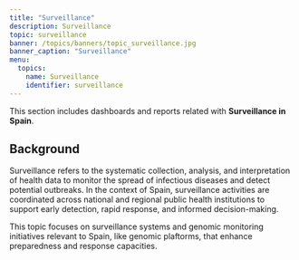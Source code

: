 ```yaml
---
title: "Surveillance"
description: Surveillance
topic: surveillance
banner: /topics/banners/topic_surveillance.jpg
banner_caption: "Surveillance"
menu:
  topics:
    name: Surveillance
    identifier: surveillance
---
```


This section includes dashboards and reports related with **Surveillance in Spain**.

## Background

Surveillance refers to the systematic collection, analysis, and interpretation of health data to monitor the spread of infectious diseases and detect potential outbreaks. In the context of Spain, surveillance activities are coordinated across national and regional public health institutions to support early detection, rapid response, and informed decision-making.

This topic focuses on surveillance systems and genomic monitoring initiatives relevant to Spain, like genomic plaftorms, that enhance preparedness and response capacities.
